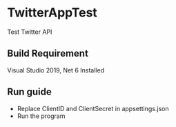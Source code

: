 # TwitterAppTest
Test Twitter API

## Build Requirement
Visual Studio 2019, Net 6 Installed

## Run guide
- Replace ClientID and ClientSecret in appsettings.json
- Run the program
